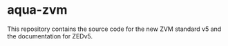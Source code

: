 # aqua-zvm
This repository contains the source code for the new ZVM standard v5 and the documentation for ZEDv5.
